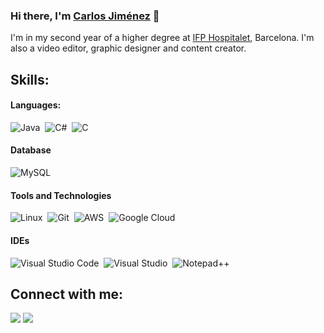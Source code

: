 ### Hi there, I'm [Carlos Jiménez](https://github.com/caarloossj) 👋

I'm in my second year of a higher degree at [IFP Hospitalet](https://www.ifp.es/fp-barcelona), Barcelona. I'm also a video editor, graphic designer and content creator.

## Skills:

#### Languages:

![Java](https://img.shields.io/badge/Java-ED8B00?style=for-the-badge&logo=java&logoColor=white)&nbsp;
![C#](https://img.shields.io/badge/C%20SHARP%20-572364.svg?style=for-the-badge)&nbsp;
![C](https://img.shields.io/badge/C%20-6495ed.svg?style=for-the-badge)&nbsp;

#### Database

![MySQL](https://img.shields.io/badge/MySQL-00000F?style=for-the-badge&logo=mysql&logoColor=white)&nbsp;

#### Tools and Technologies

![Linux](https://img.shields.io/badge/Linux-FCC624?style=for-the-badge&logo=linux&logoColor=black)&nbsp;
![Git](https://img.shields.io/badge/GIT-E44C30?style=for-the-badge&logo=git&logoColor=white)&nbsp;
![AWS](https://img.shields.io/badge/Amazon_AWS-232F3E?style=flat&logo=amazon-aws&logoColor=white)&nbsp;
![Google Cloud](https://img.shields.io/badge/Google_Cloud-4285F4?style=flat&logo=google-cloud&logoColor=white)&nbsp;

#### IDEs
![Visual Studio Code](https://img.shields.io/badge/Visual%20Studio%20Code-0078d7.svg?style=for-the-badge&logo=visual-studio-code&logoColor=white)&nbsp;
![Visual Studio](https://img.shields.io/badge/Visual%20Studio%20-6c4675.svg?style=for-the-badge&logo=visual-studio-code&logoColor=white)&nbsp;
![Notepad++](https://img.shields.io/badge/NOTEPAD++%20-68db1a.svg?style=for-the-badge)&nbsp;


## Connect with me:

<p align = "center">
 
[<img src ="https://img.shields.io/badge/website-%23.svg?&style=for-the-badge&logo=www&logoColor=white%22&color=black">](https://github.com/caarloossj)
[<img src="https://img.shields.io/badge/linkedin-%2312100E.svg?&style=for-the-badge&logo=linkedin&logoColor=white&color=black" />](https://www.linkedin.com/in/carlos-jim%C3%A9nez-soneira/)
</p>
